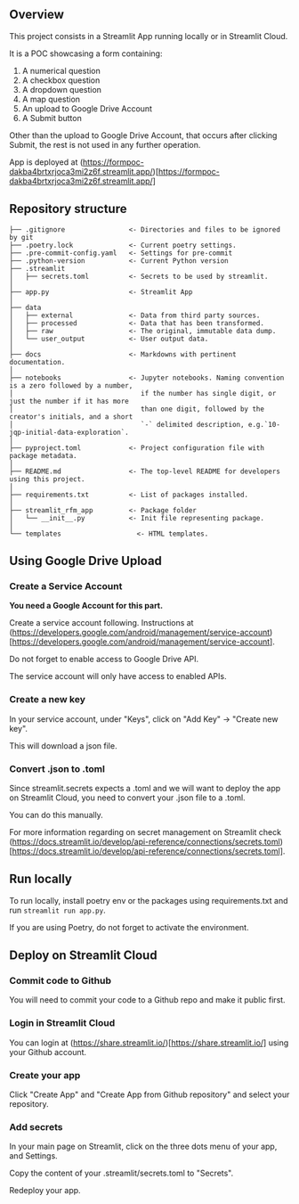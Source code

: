 ## Overview

This project consists in a Streamlit App running locally or in Streamlit Cloud.

It is a POC showcasing a form containing:
1. A numerical question
2. A checkbox question
3. A dropdown question
4. A map question
5. An upload to Google Drive Account
6. A Submit button

Other than the upload to Google Drive Account, that occurs after clicking Submit, the rest is not used in any further operation.

App is deployed at (https://formpoc-dakba4brtxrjoca3mi2z6f.streamlit.app/)[https://formpoc-dakba4brtxrjoca3mi2z6f.streamlit.app/]

## Repository structure

```
├── .gitignore                <- Directories and files to be ignored by git
├── .poetry.lock              <- Current poetry settings.
├── .pre-commit-config.yaml   <- Settings for pre-commit
├── .python-version           <- Current Python version
├── .streamlit
│   ├── secrets.toml          <- Secrets to be used by streamlit.
│
├── app.py                    <- Streamlit App
│
├── data
│   ├── external              <- Data from third party sources.
│   ├── processed             <- Data that has been transformed.
│   ├── raw                   <- The original, immutable data dump.
│   └── user_output           <- User output data.
│
├── docs                      <- Markdowns with pertinent documentation.
│
├── notebooks                 <- Jupyter notebooks. Naming convention is a zero followed by a number,
│                                if the number has single digit, or just the number if it has more
│                                than one digit, followed by the creator's initials, and a short
│                                `-` delimited description, e.g.`10-jqp-initial-data-exploration`.
│
├── pyproject.toml            <- Project configuration file with package metadata.
│
├── README.md                 <- The top-level README for developers using this project.
│
├── requirements.txt          <- List of packages installed.
│
├── streamlit_rfm_app         <- Package folder
│   └── __init__.py           <- Init file representing package.
│
└── templates                   <- HTML templates.
```

## Using Google Drive Upload

### Create a Service Account

**You need a Google Account for this part.**

Create a service account following. Instructions at 
(https://developers.google.com/android/management/service-account)[https://developers.google.com/android/management/service-account].

Do not forget to enable access to Google Drive API.

The service account will only have access to enabled APIs.

### Create a new key

In your service account, under "Keys", click on "Add Key" -> "Create new key".

This will download a json file.

### Convert .json to .toml

Since streamlit.secrets expects a .toml and we will want to deploy the app on Streamlit Cloud, you need to convert your .json file to a .toml.

You can do this manually.

For more information regarding on secret management on Streamlit check (https://docs.streamlit.io/develop/api-reference/connections/secrets.toml)[https://docs.streamlit.io/develop/api-reference/connections/secrets.toml].

## Run locally

To run locally, install poetry env or the packages using requirements.txt and run `streamlit run app.py`.

If you are using Poetry, do not forget to activate the environment.

## Deploy on Streamlit Cloud

### Commit code to Github

You will need to commit your code to a Github repo and make it public first.

### Login in Streamlit Cloud

You can login at (https://share.streamlit.io/)[https://share.streamlit.io/] using your Github account.

### Create your app

Click "Create App" and "Create App from Github repository" and select your repository.

### Add secrets

In your main page on Streamlit, click on the three dots menu of your app, and Settings.

Copy the content of your .streamlit/secrets.toml to "Secrets".

Redeploy your app.